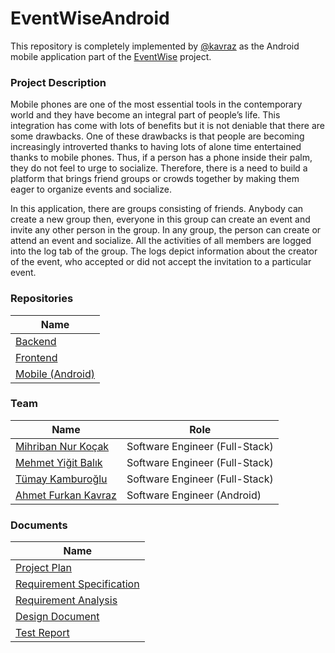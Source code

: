 # EventWiseAndroid

This repository is completely implemented by [@kavraz](https://github.com/ahmetfurkankavraz) as the Android mobile application part of the [EventWise](https://github.com/event-wise/EventWise) project. 


### Project Description

Mobile phones are one of the most essential tools in the contemporary world and they have become an integral part of people’s life. This integration has come with lots of benefits but it is not deniable that there are some drawbacks. One of these drawbacks is that people are becoming increasingly introverted thanks to having lots of alone time entertained thanks to mobile phones. Thus, if a person has a phone inside their palm, they do not feel to urge to socialize. Therefore, there is a need to build a platform that brings friend groups or crowds together by making them eager to organize events and socialize.

In this application, there are groups consisting of friends. Anybody can create a new group then, everyone in this group can create an event and invite any other person in the group.  In any group, the person can create or attend an event and socialize. All the activities of all members are logged into the log tab of the group. The logs depict information about the creator of the event, who accepted or did not accept the invitation to a particular event.

### Repositories

| Name             |
|------------------|
| [Backend](https://github.com/event-wise/EventWiseBackend)          |
| [Frontend](https://github.com/event-wise/EventWiseFrontend)         |
| [Mobile (Android)](https://github.com/event-wise/EventWiseAndroid) |

### Team

| Name                | Role                           |
|---------------------|--------------------------------|
| [Mihriban Nur Koçak](https://github.com/mihribannurkocak)  | Software Engineer (Full-Stack) |
| [Mehmet Yiğit Balık](https://github.com/YigitBalik)  | Software Engineer (Full-Stack) |
| [Tümay Kamburoğlu](https://github.com/tumaykamburoglu)    | Software Engineer (Full-Stack) |
| [Ahmet Furkan Kavraz](https://github.com/ahmetfurkankavraz) | Software Engineer (Android)    |

### Documents

| Name                      |
|---------------------------|
| [Project Plan](https://github.com/event-wise/EventWise/blob/main/docs/Project_Plan.pdf)              |
| [Requirement Specification](https://github.com/event-wise/EventWise/blob/main/docs/Requirement_Specification.pdf) |
| [Requirement Analysis](https://github.com/event-wise/EventWise/blob/main/docs/Requirement_Analysis.pdf)      |
| [Design Document](https://github.com/event-wise/EventWise/blob/main/docs/Design_Documentation.pdf)           |
| [Test Report](https://github.com/event-wise/EventWise/blob/main/docs/Test_Report.pdf)               |



